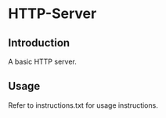 # HTTP-Server

## Introduction
A basic HTTP server.

## Usage
Refer to instructions.txt for usage instructions.
